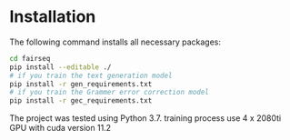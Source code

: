 # Installation
The following command installs all necessary packages:

```.bash
cd fairseq
pip install --editable ./
# if you train the text generation model
pip install -r gen_requirements.txt
# if you train the Grammer error correction model
pip install -r gec_requirements.txt
```
The project was tested using Python 3.7.
training process use 4 x 2080ti GPU with cuda version 11.2

